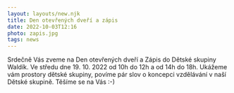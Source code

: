 ```yaml
---
layout: layouts/new.njk
title: Den otevřených dveří a zápis
date: 2022-10-03T12:16
photo: zapis.jpg
tags: news
---
```


Srdečně Vás zveme na Den otevřených dveří a Zápis do Dětské skupiny Waldík.
Ve středu dne 19. 10. 2022 od 10h do 12h a od 14h do 18h.
Ukážeme vám prostory dětské skupiny, povíme pár slov o koncepci vzdělávání v naší Dětské skupině.
Těšíme se na Vás :-)



